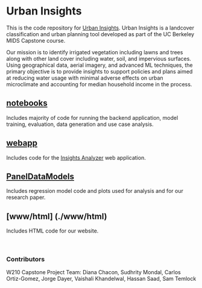 # Urban Insights

This is the code repository for [Urban Insights](https://www.urbaninsights.ai/). Urban Insights is a landcover classification and urban planning tool developed as part of the UC Berkeley MIDS Capstone course.

Our mission is to identify irrigated vegetation including lawns and trees along with other land cover including water, soil, and impervious surfaces. Using geographical data, aerial imagery, and advanced ML techniques, the primary objective is to provide insights to support policies and plans aimed at reducing water usage with minimal adverse effects on urban microclimate and accounting for median household income in the process.

## [notebooks](./notebooks)
Includes majority of code for running the backend application, model training, evaluation, data generation and use case analysis.

## [webapp](./webapp)
Includes code for the [Insights Analyzer](https://carlos-ortiz.shinyapps.io/webapp/) web application.

## [PanelDataModels](./PanelDataModels)
Includes regression model code and plots used for analysis and for our research paper.

## [www/html] (./www/html)
Includes HTML code for our website.
<br>
<br>
<br>

### Contributors

W210 Capstone Project Team: Diana Chacon, Sudhrity Mondal, Carlos Ortiz-Gomez, Jorge Dayer, Vaishali Khandelwal, Hassan Saad, Sam Temlock
